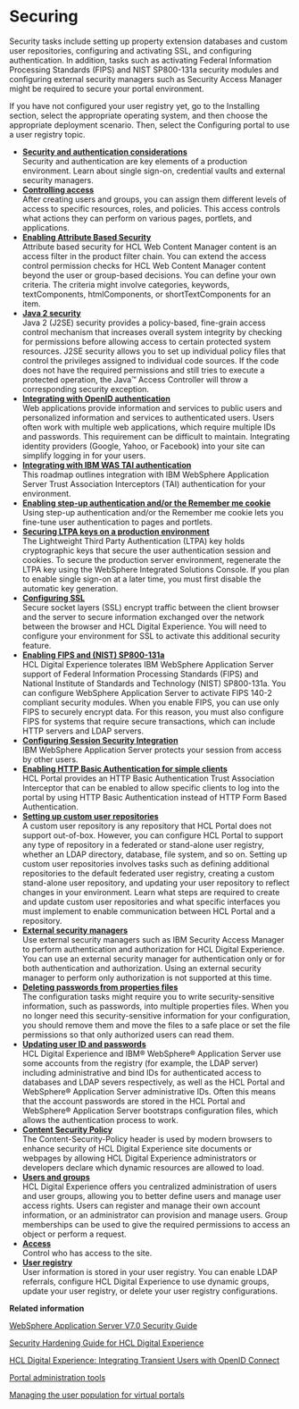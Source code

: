 # Securing

Security tasks include setting up property extension databases and custom user repositories, configuring and activating SSL, and configuring authentication. In addition, tasks such as activating Federal Information Processing Standards \(FIPS\) and NIST SP800-131a security modules and configuring external security managers such as Security Access Manager might be required to secure your portal environment.

If you have not configured your user registry yet, go to the Installing section, select the appropriate operating system, and then choose the appropriate deployment scenario. Then, select the Configuring portal to use a user registry topic.

-   **[Security and authentication considerations](../plan/plan_secauth.md)**  
Security and authentication are key elements of a production environment. Learn about single sign-on, credential vaults and external security managers.
-   **[Controlling access](../admin-system/control_access.md)**  
After creating users and groups, you can assign them different levels of access to specific resources, roles, and policies. This access controls what actions they can perform on various pages, portlets, and applications.
-   **[Enabling Attribute Based Security](../security/enable_abs.md)**  
Attribute based security for HCL Web Content Manager content is an access filter in the product filter chain. You can extend the access control permission checks for HCL Web Content Manager content beyond the user or group-based decisions. You can define your own criteria. The criteria might involve categories, keywords, textComponents, htmlComponents, or shortTextComponents for an item.
-   **[Java 2 security](../plan/sec_java2.md)**  
Java 2 \(J2SE\) security provides a policy-based, fine-grain access control mechanism that increases overall system integrity by checking for permissions before allowing access to certain protected system resources. J2SE security allows you to set up individual policy files that control the privileges assigned to individual code sources. If the code does not have the required permissions and still tries to execute a protected operation, the Java™ Access Controller will throw a corresponding security exception.
-   **[Integrating with OpenID authentication](../security/use_openid.md)**  
Web applications provide information and services to public users and personalized information and services to authenticated users. Users often work with multiple web applications, which require multiple IDs and passwords. This requirement can be difficult to maintain. Integrating identity providers \(Google, Yahoo, or Facebook\) into your site can simplify logging in for your users.
-   **[Integrating with IBM WAS TAI authentication](../wcm/wcm_secure_int_tai_auth.md)**  
This roadmap outlines integration with IBM WebSphere Application Server Trust Association Interceptors \(TAI\) authentication for your environment.
-   **[Enabling step-up authentication and/or the Remember me cookie](../security/cfg_sec_intro.md)**  
Using step-up authentication and/or the Remember me cookie lets you fine-tune user authentication to pages and portlets.
-   **[Securing LTPA keys on a production environment](../security/ltpa.md)**  
The Lightweight Third Party Authentication \(LTPA\) key holds cryptographic keys that secure the user authentication session and cookies. To secure the production server environment, regenerate the LTPA key using the WebSphere Integrated Solutions Console. If you plan to enable single sign-on at a later time, you must first disable the automatic key generation.
-   **[Configuring SSL](../security/ssl_intro.md)**  
Secure socket layers \(SSL\) encrypt traffic between the client browser and the server to secure information exchanged over the network between the browser and HCL Digital Experience. You will need to configure your environment for SSL to activate this additional security feature.
-   **[Enabling FIPS and \(NIST\) SP800-131a](../config/cfg_fips.md)**  
HCL Digital Experience tolerates IBM WebSphere Application Server support of Federal Information Processing Standards \(FIPS\) and National Institute of Standards and Technology \(NIST\) SP800-131a. You can configure WebSphere Application Server to activate FIPS 140-2 compliant security modules. When you enable FIPS, you can use only FIPS to securely encrypt data. For this reason, you must also configure FIPS for systems that require secure transactions, which can include HTTP servers and LDAP servers.
-   **[Configuring Session Security Integration](../security/ssi_cons.md)**  
IBM WebSphere Application Server protects your session from access by other users.
-   **[Enabling HTTP Basic Authentication for simple clients](../security/tait_nbl_hba4sc.md)**  
HCL Portal provides an HTTP Basic Authentication Trust Association Interceptor that can be enabled to allow specific clients to log into the portal by using HTTP Basic Authentication instead of HTTP Form Based Authentication.
-   **[Setting up custom user repositories](../security/setup_cur.md)**  
A custom user repository is any repository that HCL Portal does not support out-of-box. However, you can configure HCL Portal to support any type of repository in a federated or stand-alone user registry, whether an LDAP directory, database, file system, and so on. Setting up custom user repositories involves tasks such as defining additional repositories to the default federated user registry, creating a custom stand-alone user repository, and updating your user repository to reflect changes in your environment. Learn what steps are required to create and update custom user repositories and what specific interfaces you must implement to enable communication between HCL Portal and a repository.
-   **[External security managers](../security/sec_ext_man.md)**  
Use external security managers such as IBM Security Access Manager to perform authentication and authorization for HCL Digital Experience. You can use an external security manager for authentication only or for both authentication and authorization. Using an external security manager to perform only authorization is not supported at this time.
-   **[Deleting passwords from properties files](../security/sec_del_pswds.md)**  
The configuration tasks might require you to write security-sensitive information, such as passwords, into multiple properties files. When you no longer need this security-sensitive information for your configuration, you should remove them and move the files to a safe place or set the file permissions so that only authorized users can read them.
-   **[Updating user ID and passwords](../security/sec_pswds.md)**  
HCL Digital Experience and IBM® WebSphere® Application Server use some accounts from the registry \(for example, the LDAP server\) including administrative and bind IDs for authenticated access to databases and LDAP severs respectively, as well as the HCL Portal and WebSphere® Application Server administrative IDs. Often this means that the account passwords are stored in the HCL Portal and WebSphere® Application Server bootstraps configuration files, which allows the authentication process to work.
-   **[Content Security Policy](../security/content_security_policy.md)**  
The Content-Security-Policy header is used by modern browsers to enhance security of HCL Digital Experience site documents or webpages by allowing HCL Digital Experience administrators or developers declare which dynamic resources are allowed to load.
-   **[Users and groups](../security/adusrgrp.md)**  
HCL Digital Experience offers you centralized administration of users and user groups, allowing you to better define users and manage user access rights. Users can register and manage their own account information, or an administrator can provision and manage users. Group memberships can be used to give the required permissions to access an object or perform a request.
-   **[Access](../security/access)**  
Control who has access to the site.
-   **[User registry](../security/user_registry)**  
User information is stored in your user registry. You can enable LDAP referrals, configure HCL Digital Experience to use dynamic groups, update your user registry, or delete your user registry configurations.


**Related information**  


[WebSphere Application Server V7.0 Security Guide](http://www.redbooks.ibm.com/abstracts/sg247660.html?Open)

[Security Hardening Guide for HCL Digital Experience](https://support.hcltechsw.com/csm?id=kb_article&sys_id=9d66bc2bdbf2a890a45ad9fcd3961983&spa=1)

[HCL Digital Experience: Integrating Transient Users with OpenID Connect](https://support.hcltechsw.com/csm?id=kb_article&sys_id=5f2f004a1bf068d0534c4159cc4bcbc8&spa=1)

[Portal administration tools](../admin-system/admtools.md)

[Managing the user population for virtual portals](../admin-system/advppln_mgupop.md)

